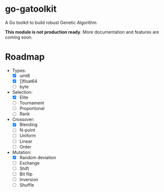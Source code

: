 # go-gatoolkit
A Go toolkit to build robust Genetic Algorithm

**This module is not production ready**. More documentation and features are coming soon.

# Roadmap
- Types:
  - [x] uint8
  - [x] []float64
  - [ ] byte
- Selection:
  - [x] Elite
  - [ ] Tournament
  - [ ] Proportional
  - [ ] Rank
- Crossover:
  - [x] Blending
  - [ ] N-point
  - [ ] Uniform
  - [ ] Linear
  - [ ] Order
- Mutation:
  - [x] Random deviation
  - [ ] Exchange
  - [ ] Shift
  - [ ] Bit flip
  - [ ] Inversion
  - [ ] Shuffle
